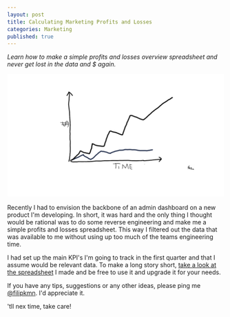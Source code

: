 ```yaml
---
layout: post
title: Calculating Marketing Profits and Losses
categories: Marketing
published: true
---
```

*Learn how to make a simple profits and losses overview spreadsheet and never get lost in the data and $ again.*

![Marketing P und L](https://github.com/FilipKmn/filipkmn.github.io/blob/master/assets/images/simple-p&l/p&l.png?raw=true)


Recently I had to envision the backbone of an admin dashboard on a new product I'm developing. In short, it was hard and the only thing I thought would be rational was to do some reverse engineering and make me a simple profits and losses spreadsheet. This way I filtered out the data that was available to me without using up too much of the teams engineering time.

I had set up the main KPI's I'm going to track in the first quarter and that I assume would be relevant data. To make a long story short, [take a look at the spreadsheet](https://docs.google.com/spreadsheets/d/1kkl4iQsA5U9zw3dfzwd4kR13yOXYEjXZBOwpWfuV4Pg/edit?usp=sharing) I made and be free to use it and upgrade it for your needs.

If you have any tips, suggestions or any other ideas, please ping me [@filipkmn](https://twitter.com/FilipKmn). I'd appreciate it.

'tll nex time, take care!
